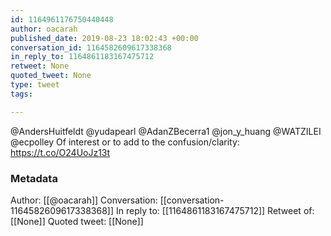 ```yaml
---
id: 1164961176750440448
author: oacarah
published_date: 2019-08-23 18:02:43 +00:00
conversation_id: 1164582609617338368
in_reply_to: 1164861183167475712
retweet: None
quoted_tweet: None
type: tweet
tags:

---
```


@AndersHuitfeldt @yudapearl @AdanZBecerra1 @jon_y_huang @WATZILEI @ecpolley Of interest or to add to the confusion/clarity: https://t.co/O24UoJz13t

### Metadata

Author: [[@oacarah]]
Conversation: [[conversation-1164582609617338368]]
In reply to: [[1164861183167475712]]
Retweet of: [[None]]
Quoted tweet: [[None]]

